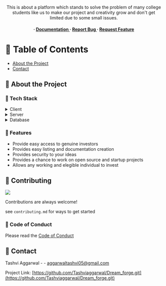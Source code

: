<div align='center'>

<p>This is about a platform which stands to solve the problem of many college students like us to make our project and creativity grow and don't get limited due to some small issues. </p>

<h4> <span> · </span> <a href="https://github.com/Tashviaggarwal/Dream_forge/blob/master/README.md"> Documentation </a> <span> · </span> <a href="https://github.com/Tashviaggarwal/Dream_forge/issues"> Report Bug </a> <span> · </span> <a href="https://github.com/Tashviaggarwal/Dream_forge/issues"> Request Feature </a> </h4>


</div>

# :notebook_with_decorative_cover: Table of Contents

- [About the Project](#star2-about-the-project)
- [Contact](#handshake-contact)


## :star2: About the Project
### :space_invader: Tech Stack
<details> <summary>Client</summary> <ul>
<li><a href="">React.JS</a></li>
<li><a href="">html, css, js</a></li>
</ul> </details>
<details> <summary>Server</summary> <ul>
<li><a href="">netlify</a></li>
<li><a href="">flask</a></li>
</ul> </details>
<details> <summary>Database</summary> <ul>
<li><a href="">firebase</a></li>
<li><a href="">mongoDB</a></li>
</ul> </details>

### :dart: Features
- Provide easy access to genuine investors
- Provides easy listing and documentation creation
- Provides security to your ideas
- Provides a chance to work on open source and startup projects
- Allows any working and elegible individual to invest


## :wave: Contributing

<a href="https://github.com/Tashviaggarwal/Dream_forge.git/graphs/contributors"> <img src="https://contrib.rocks/image?repo=Louis3797/awesome-readme-template" /> </a>

Contributions are always welcome!

see `contributing.md` for ways to get started

### :scroll: Code of Conduct

Please read the [Code of Conduct](https://github.com/Tashviaggarwal/Dream_forge.git/blob/master/CODE_OF_CONDUCT.md)

## :handshake: Contact

Tashvi Aggarwal - - aggarwaltashvi05@gmail.com

Project Link: [https://github.com/Tashviaggarwal/Dream_forge.git](https://github.com/Tashviaggarwal/Dream_forge.git)
